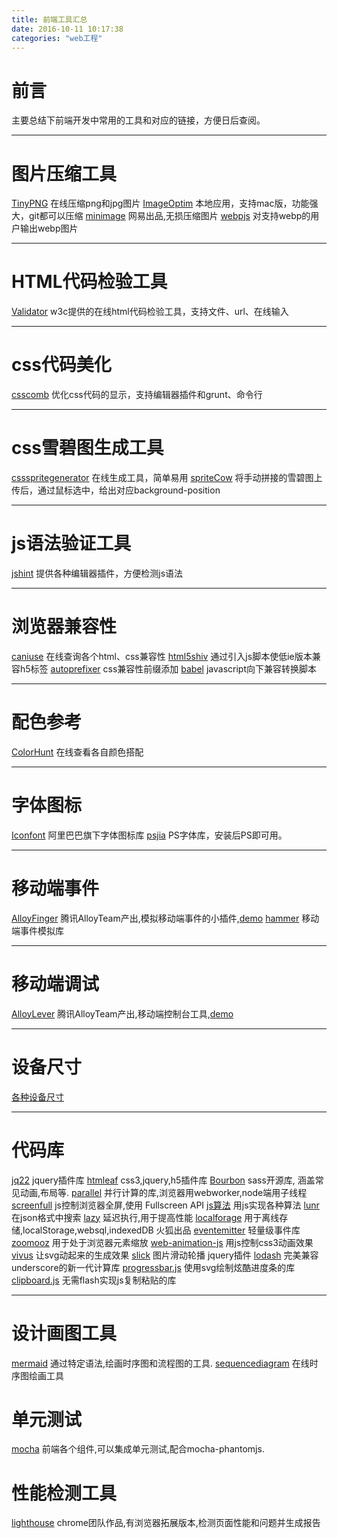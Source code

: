 ```yaml
---
title: 前端工具汇总
date: 2016-10-11 10:17:38
categories: "web工程"
---
```


# **前言**

主要总结下前端开发中常用的工具和对应的链接，方便日后查阅。

---

# **图片压缩工具**
[TinyPNG](https://tinypng.com/) 在线压缩png和jpg图片
[ImageOptim](https://imageoptim.com/mac) 本地应用，支持mac版，功能强大，git都可以压缩
[minimage](https://github.com/NetEaseWD/minimage) 网易出品,无损压缩图片
[webpjs](http://webpjs.appspot.com/) 对支持webp的用户输出webp图片

---

# **HTML代码检验工具**
[Validator](https://validator.w3.org/) w3c提供的在线html代码检验工具，支持文件、url、在线输入

---


# **css代码美化**
[csscomb](http://csscomb.com/) 优化css代码的显示，支持编辑器插件和grunt、命令行

---

# **css雪碧图生成工具**
[cssspritegenerator](http://spritegen.website-performance.org/) 在线生成工具，简单易用
[spriteCow](http://www.spritecow.com/) 将手动拼接的雪碧图上传后，通过鼠标选中，给出对应background-position

---


# **js语法验证工具**

[jshint](http://jshint.com/) 提供各种编辑器插件，方便检测js语法


---


# **浏览器兼容性**
[caniuse](http://caniuse.com/) 在线查询各个html、css兼容性
[html5shiv](https://github.com/aFarkas/html5shiv) 通过引入js脚本使低ie版本兼容h5标签
[autoprefixer](https://github.com/postcss/autoprefixer) css兼容性前缀添加
[babel](https://github.com/babel/babel) javascript向下兼容转换脚本

---

# **配色参考**
[ColorHunt](http://colorhunt.co/) 在线查看各自颜色搭配

---

# **字体图标**

[Iconfont](http://www.iconfont.cn/plus/home/index) 阿里巴巴旗下字体图标库
[psjia](http://www.psjia.com/pssc/fontxz/list_18_3.html) PS字体库，安装后PS即可用。

---

# **移动端事件**
[AlloyFinger](https://github.com/AlloyTeam/AlloyFinger) 腾讯AlloyTeam产出,模拟移动端事件的小插件,[demo](/demo/pagesDemo/m_alloyfinger.html)
[hammer](http://hammerjs.github.io/) 移动端事件模拟库

---
# **移动端调试**
[AlloyLever](https://github.com/AlloyTeam/AlloyLever) 腾讯AlloyTeam产出,移动端控制台工具,[demo](/demo/pagesDemo/m_alloyfinger.html)

---

# **设备尺寸**
[各种设备尺寸](https://material.io/devices/)      

---
# **代码库**
[jq22](http://www.jq22.com/) jquery插件库
[htmleaf](http://www.htmleaf.com/css3/) css3,jquery,h5插件库
[Bourbon](http://bourbon.io/) sass开源库, 涵盖常见动画,布局等.
[parallel](https://github.com/parallel-js/parallel.js) 并行计算的库,浏览器用webworker,node端用子线程
[screenfull](https://github.com/sindresorhus/screenfull.js) js控制浏览器全屏,使用 Fullscreen API
[js算法](https://github.com/mgechev/javascript-algorithms) 用js实现各种算法
[lunr](https://github.com/olivernn/lunr.js) 在json格式中搜索
[lazy](https://github.com/dtao/lazy.js) 延迟执行,用于提高性能
[localforage](https://github.com/localForage/localForage) 用于离线存储,localStorage,websql,indexedDB 火狐出品
[eventemitter](https://github.com/Olical/EventEmitter) 轻量级事件库
[zoomooz](https://github.com/jaukia/zoomooz) 用于处于浏览器元素缩放
[web-animation-js](https://github.com/web-animations/web-animations-js) 用js控制css3动画效果
[vivus](https://github.com/maxwellito/vivus) 让svg动起来的生成效果
[slick](https://github.com/kenwheeler/slick) 图片滑动轮播 jquery插件
[lodash](https://lodash.com/) 完美兼容underscore的新一代计算库
[progressbar.js](https://kimmobrunfeldt.github.io/progressbar.js/) 使用svg绘制炫酷进度条的库
[clipboard.js](https://github.com/zenorocha/clipboard.js) 无需flash实现js复制粘贴的库

---
# **设计画图工具**
[mermaid](https://github.com/knsv/mermaid) 通过特定语法,绘画时序图和流程图的工具.
[sequencediagram](http://sequencediagram.org/index.html?initialData=FABwhgTgLglgxjcA7KACAgqSsHLQIS2nkTBVQGEidTyARYdAWgD58AuGJAMwHtgwcWADcwUAKapC+VhU49+gkWMlUKrFnXl8BQmKImoG+ADxMmcrjoAm4pfpWVGZphyv9b9g5OlmtcMAAbQIAjQQBrYE89byNdZUNCdBMXNwUouxjHQnBiXDICahI8OK9HY1Ytd3iHRIyyiTBuCQgpYDpK7UUswwYAZ3A4cXqeyTogA) 在线时序图绘画工具


# **单元测试**
[mocha](http://mochajs.org/) 前端各个组件,可以集成单元测试,配合mocha-phantomjs.

# **性能检测工具**
[lighthouse](https://github.com/GoogleChrome/lighthouse) chrome团队作品,有浏览器拓展版本,检测页面性能和问题并生成报告